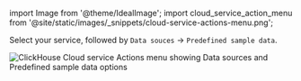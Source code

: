 import Image from '@theme/IdealImage';
import cloud_service_action_menu from '@site/static/images/_snippets/cloud-service-actions-menu.png';

Select your service, followed by `Data souces` -> `Predefined sample data`.

<Image size="md" img={cloud_service_action_menu} alt="ClickHouse Cloud service Actions menu showing Data sources and Predefined sample data options" border />
